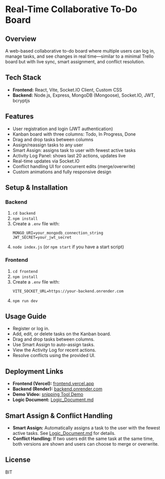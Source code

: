 # Real-Time Collaborative To-Do Board

## Overview
A web-based collaborative to-do board where multiple users can log in, manage tasks, and see changes in real time—similar to a minimal Trello board but with live sync, smart assignment, and conflict resolution.

## Tech Stack
- **Frontend:** React, Vite, Socket.IO Client, Custom CSS
- **Backend:** Node.js, Express, MongoDB (Mongoose), Socket.IO, JWT, bcryptjs

## Features
- User registration and login (JWT authentication)
- Kanban board with three columns: Todo, In Progress, Done
- Drag and drop tasks between columns
- Assign/reassign tasks to any user
- Smart Assign: assigns task to user with fewest active tasks
- Activity Log Panel: shows last 20 actions, updates live
- Real-time updates via Socket.IO
- Conflict handling UI for concurrent edits (merge/overwrite)
- Custom animations and fully responsive design

## Setup & Installation

### Backend
1. `cd backend`
2. `npm install`
3. Create a `.env` file with:
   ```
   MONGO_URI=your_mongodb_connection_string
   JWT_SECRET=your_jwt_secret
   ```
4. `node index.js` (or `npm start` if you have a start script)

### Frontend
1. `cd frontend`
2. `npm install`
3. Create a `.env` file with:
   ```
   VITE_SOCKET_URL=https://your-backend.onrender.com
   ```
4. `npm run dev`

## Usage Guide
- Register or log in.
- Add, edit, or delete tasks on the Kanban board.
- Drag and drop tasks between columns.
- Use Smart Assign to auto-assign tasks.
- View the Activity Log for recent actions.
- Resolve conflicts using the provided UI.

## Deployment Links
- **Frontend (Vercel):** [frontend.vercel.app](https://real-time-to-do-board-frontend.vercel.app/)
- **Backend (Render):** [backend.onrender.com](https://real-time-todo-g0xb.onrender.com)
- **Demo Video:** [snipping Tool Demo](https://drive.google.com/file/d/1RlbbrUdLed1TyXFZm3aOWqBSZOmIjUtY/view?usp=sharing)
- **Logic Document:** [Logic_Document.md](https://drive.google.com/file/d/17C3qbwiRi6wcC3ac22q4payYNHv5ayYs/view?usp=drive_link)

## Smart Assign & Conflict Handling
- **Smart Assign:** Automatically assigns a task to the user with the fewest active tasks. See [Logic_Document.md](https://drive.google.com/file/d/17C3qbwiRi6wcC3ac22q4payYNHv5ayYs/view?usp=drive_link) for details.
- **Conflict Handling:** If two users edit the same task at the same time, both versions are shown and users can choose to merge or overwrite.

## License
BIT
